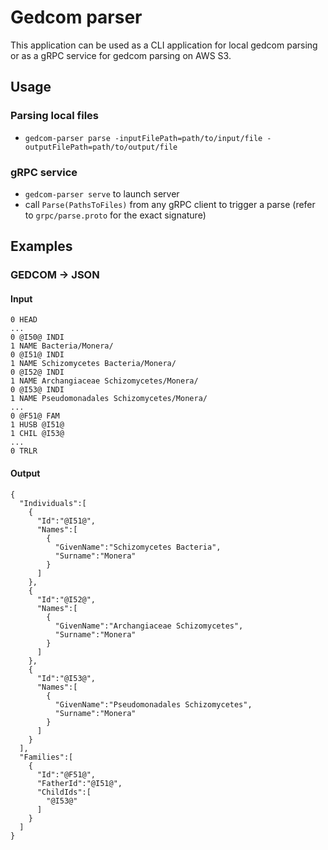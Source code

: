 # Gedcom parser
This application can be used as a CLI application for local gedcom parsing or as a gRPC service for gedcom parsing on AWS S3.
## Usage
### Parsing local files
* `gedcom-parser parse -inputFilePath=path/to/input/file -outputFilePath=path/to/output/file`
### gRPC service
* `gedcom-parser serve` to launch server
* call `Parse(PathsToFiles)` from any gRPC client to trigger a parse (refer to `grpc/parse.proto` for the exact signature)
   
## Examples
### GEDCOM -> JSON
#### Input
```
0 HEAD
...
0 @I50@ INDI
1 NAME Bacteria/Monera/
0 @I51@ INDI
1 NAME Schizomycetes Bacteria/Monera/
0 @I52@ INDI
1 NAME Archangiaceae Schizomycetes/Monera/
0 @I53@ INDI
1 NAME Pseudomonadales Schizomycetes/Monera/
...
0 @F51@ FAM
1 HUSB @I51@
1 CHIL @I53@
...
0 TRLR
```
#### Output
```json5
{
  "Individuals":[
    {
      "Id":"@I51@",
      "Names":[
        {
          "GivenName":"Schizomycetes Bacteria",
          "Surname":"Monera"
        }
      ]
    },
    {
      "Id":"@I52@",
      "Names":[
        {
          "GivenName":"Archangiaceae Schizomycetes",
          "Surname":"Monera"
        }
      ]
    },
    {
      "Id":"@I53@",
      "Names":[
        {
          "GivenName":"Pseudomonadales Schizomycetes",
          "Surname":"Monera"
        }
      ]
    }
  ],
  "Families":[
    {
      "Id":"@F51@",
      "FatherId":"@I51@",
      "ChildIds":[
        "@I53@"
      ]
    }
  ]
}
```
